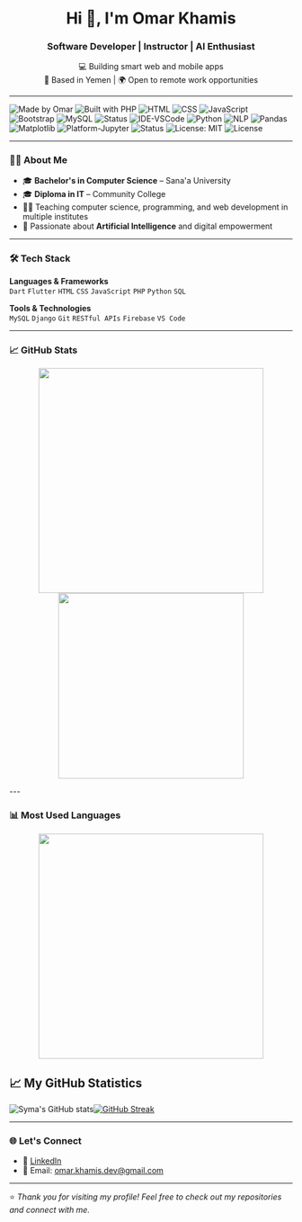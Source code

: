 <h1 align="center">Hi 👋, I'm Omar Khamis</h1>
<h3 align="center">Software Developer | Instructor | AI Enthusiast</h3>

<p align="center">
  💻 Building smart web and mobile apps <br>
  📍 Based in Yemen | 🌍 Open to remote work opportunities
</p>

---


![Made by Omar](https://img.shields.io/badge/Made%20by-Omar%20Khamis-blueviolet)
![Built with PHP](https://img.shields.io/badge/Built%20with-PHP-blue)
![HTML](https://img.shields.io/badge/Markup-HTML5-orange)
![CSS](https://img.shields.io/badge/Style-CSS-blue)
![JavaScript](https://img.shields.io/badge/Code-JavaScript-yellow)
![Bootstrap](https://img.shields.io/badge/Framework-Bootstrap-purple)
![MySQL](https://img.shields.io/badge/Database-MySQL-blue)
![Status](https://img.shields.io/badge/Status-Active-brightgreen)
![IDE-VSCode](https://img.shields.io/badge/IDE-VS%20Code-007ACC?logo=visualstudiocode&logoColor=white)
![Python](https://img.shields.io/badge/Python-3.10+-blue.svg?logo=python)
![NLP](https://img.shields.io/badge/NLP-Scikit--learn-brightgreen.svg)
![Pandas](https://img.shields.io/badge/Data-Pandas-yellow.svg)
![Matplotlib](https://img.shields.io/badge/Visualization-Matplotlib-orange)
![Platform-Jupyter](https://img.shields.io/badge/Notebook-Jupyter-orange?logo=jupyter)
![Status](https://img.shields.io/badge/Status-In%20Progress-yellow)
![License: MIT](https://img.shields.io/badge/License-MIT-yellow.svg)
![License](https://img.shields.io/badge/License-Apache%202.0-blue.svg)

---

### 👨‍💻 About Me

- 🎓 **Bachelor's in Computer Science** – Sana'a University  
- 🎓 **Diploma in IT** – Community College  
- 👨‍🏫 Teaching computer science, programming, and web development in multiple institutes  
- 🚀 Passionate about **Artificial Intelligence** and digital empowerment  

---

### 🛠️ Tech Stack

**Languages & Frameworks**  
`Dart` `Flutter` `HTML` `CSS` `JavaScript` `PHP` `Python` `SQL`  

**Tools & Technologies**  
`MySQL` `Django` `Git` `RESTful APIs` `Firebase` `VS Code`  

---

### 📈 GitHub Stats

<p align="center">
  <img src="https://github-readme-stats.vercel.app/api?username=omar-khamis-dev&show_icons=true&theme=radical" width="400"/>
  <img src="https://github-readme-stats.vercel.app/api/top-langs/?username=omar-khamis-dev&layout=compact&theme=radical" width="330"/>
</p>
---

### 📊 Most Used Languages

<div align="center">
  <img src="https://github-readme-stats.vercel.app/api/top-langs/?username=syma-afsha&langs_count=8&layout=compact&theme=dracula&hide_border=false" width="400px">
</div>


## 📈 My GitHub Statistics

![Syma's GitHub stats](https://github-readme-stats.vercel.app/api?username=syma-afsha&show_icons=true&layout=compact&card_width=220&theme=dark)[![GitHub Streak](https://github-readme-streak-stats.herokuapp.com?user=syma-afsha&theme=dark&card_width=320)](https://git.io/streak-stats)
 

---

### 🌐 Let's Connect

- 💼 [LinkedIn](https://www.linkedin.com/in/omar-khamis-dev)  
- 📧 Email: omar.khamis.dev@gmail.com

---

⭐️ *Thank you for visiting my profile! Feel free to check out my repositories and connect with me.*
